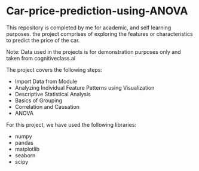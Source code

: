 # Car-price-prediction-using-ANOVA

This repository is completed by me for academic, and self learning purposes. the project comprises of exploring the features or characteristics to predict the price of the car.

Note: Data used in the projects is for demonstration purposes only and taken from cognitiveclass.ai

The project covers the following steps:
 - Import Data from Module
 - Analyzing Individual Feature Patterns using Visualization
 - Descriptive Statistical Analysis
 - Basics of Grouping
 - Correlation and Causation
 - ANOVA

For this project, we have used the following libraries:

 - numpy
 - pandas
 - matplotlib
 - seaborn
 - scipy

